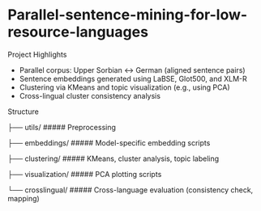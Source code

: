 # Parallel-sentence-mining-for-low-resource-languages

Project Highlights

- Parallel corpus: Upper Sorbian ↔ German (aligned sentence pairs)
- Sentence embeddings generated using LaBSE, Glot500, and XLM-R
- Clustering via KMeans and topic visualization (e.g., using PCA)
- Cross-lingual cluster consistency analysis

Structure


├── utils/                                                               ##### Preprocessing

├── embeddings/                                                          ##### Model-specific embedding scripts

├── clustering/                                                          ##### KMeans, cluster analysis, topic labeling

├── visualization/                                                       ##### PCA plotting scripts

└──  crosslingual/                                                       ##### Cross-language evaluation (consistency check, mapping)


